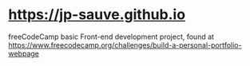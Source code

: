 # https://jp-sauve.github.io

freeCodeCamp basic Front-end development project, found at https://www.freecodecamp.org/challenges/build-a-personal-portfolio-webpage
